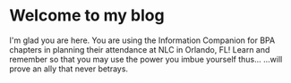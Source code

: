 # Welcome to my blog

I'm glad you are here. 
You are using the Information Companion for BPA chapters in planning their attendance at NLC in Orlando, FL!
Learn and remember so that you may use
the power you imbue yourself thus...
...will prove an ally that never betrays.
